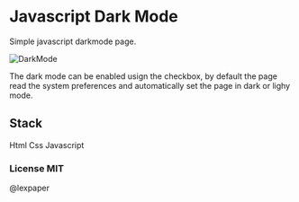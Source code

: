 # Javascript Dark Mode
Simple javascript darkmode page.

![DarkMode](img/darkmode.gif)

The dark mode can be enabled usign the checkbox, by default the page read the system preferences and automatically set the page in dark or lighy mode. 
## Stack

Html
Css
Javascript

### License MIT

@lexpaper

